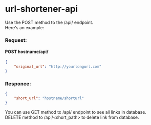 # url-shortener-api

Use the POST method to the /api/ endpoint.  
Here's an example:  
### Request:  
#### POST hostname/api/  
```json
{
    "original_url": "http://yourlongurl.com"  
}
```
### Responce:  
```json
{
    "short_url": "hostname/shorturl"  
}
```

You can use GET method to /api/ endpoint to see all links in database.  
DELETE method to /api/<short_path> to delete link from database.
